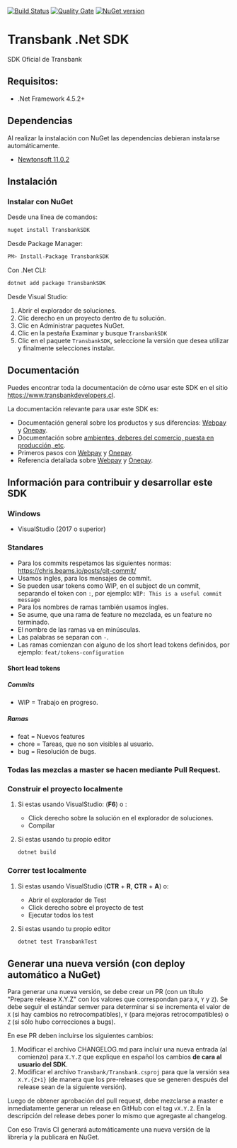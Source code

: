 [![Build Status](https://travis-ci.org/TransbankDevelopers/transbank-sdk-dotnet.svg?branch=master)](https://travis-ci.org/TransbankDevelopers/transbank-sdk-dotnet)
[![Quality Gate](https://sonarcloud.io/api/project_badges/measure?project=dotnetsdk&metric=alert_status)](https://sonarcloud.io/dashboard?id=dotnetsdk)
[![NuGet version](https://badge.fury.io/nu/TransbankSDK.svg)](https://badge.fury.io/nu/TransbankSDK)
# Transbank .Net SDK

SDK Oficial de Transbank

## Requisitos:
 - .Net Framework 4.5.2+

## Dependencias
Al realizar la instalación con NuGet las dependencias
debieran instalarse automáticamente.

- [Newtonsoft 11.0.2](https://www.newtonsoft.com/json)

## Instalación

### Instalar con NuGet

Desde una línea de comandos:

```bash
nuget install TransbankSDK
```

Desde Package Manager:

```bash
PM> Install-Package TransbankSDK
```

Con .Net CLI:

```bash
dotnet add package TransbankSDK
```

Desde Visual Studio:

1. Abrir el explorador de soluciones.
2. Clic derecho en un proyecto dentro de tu solución.
3. Clic en Administrar paquetes NuGet.
4. Clic en la pestaña Examinar y busque `TransbankSDK`
5. Clic en el paquete `TransbankSDK`, seleccione la versión que desea utilizar y finalmente selecciones instalar.

## Documentación 

Puedes encontrar toda la documentación de cómo usar este SDK en el sitio https://www.transbankdevelopers.cl.

La documentación relevante para usar este SDK es:

- Documentación general sobre los productos y sus diferencias:
  [Webpay](https://www.transbankdevelopers.cl/producto/webpay) y
  [Onepay](https://www.transbankdevelopers.cl/producto/onepay).
- Documentación sobre [ambientes, deberes del comercio, puesta en producción,
  etc](https://www.transbankdevelopers.cl/documentacion/como_empezar#ambientes).
- Primeros pasos con [Webpay](https://www.transbankdevelopers.cl/documentacion/webpay) y [Onepay](https://www.transbankdevelopers.cl/documentacion/onepay).
- Referencia detallada sobre [Webpay](https://www.transbankdevelopers.cl/referencia/webpay) y [Onepay](https://www.transbankdevelopers.cl/referencia/onepay).

## Información para contribuir y desarrollar este SDK

### Windows
- VisualStudio (2017 o superior)

### Standares

- Para los commits respetamos las siguientes normas: https://chris.beams.io/posts/git-commit/
- Usamos ingles, para los mensajes de commit.
- Se pueden usar tokens como WIP, en el subject de un commit, separando el token con `:`, por ejemplo:
`WIP: This is a useful commit message`
- Para los nombres de ramas también usamos ingles.
- Se asume, que una rama de feature no mezclada, es un feature no terminado.
- El nombre de las ramas va en minúsculas.
- Las palabras se separan con `-`.
- Las ramas comienzan con alguno de los short lead tokens definidos, por ejemplo: `feat/tokens-configuration`

#### Short lead tokens
##### Commits
- WIP = Trabajo en progreso.
##### Ramas
- feat = Nuevos features
- chore = Tareas, que no son visibles al usuario.
- bug = Resolución de bugs.

### Todas las mezclas a master se hacen mediante Pull Request.

### Construir el proyecto localmente
1. Si estas usando VisualStudio: (**F6**) o :
    - Click derecho sobre la solución en el explorador de soluciones.
    - Compilar

2. Si estas usando tu propio editor
    ```bash
    dotnet build
    ```

### Correr test localmente
1. Si estas usando VisualStudio (**CTR** + **R**, **CTR** + **A**) o:
    - Abrir el explorador de Test
    - Click derecho sobre el proyecto de test
    - Ejecutar todos los test

2. Si estas usando tu propio editor
    ```bash
    dotnet test TransbankTest
    ```
## Generar una nueva versión (con deploy automático a NuGet)

Para generar una nueva versión, se debe crear un PR (con un título "Prepare release X.Y.Z" con los valores que correspondan para `X`, `Y` y `Z`). Se debe seguir el estándar semver para determinar si se incrementa el valor de `X` (si hay cambios no retrocompatibles), `Y` (para mejoras retrocompatibles) o `Z` (si sólo hubo correcciones a bugs).

En ese PR deben incluirse los siguientes cambios:

1. Modificar el archivo CHANGELOG.md para incluir una nueva entrada (al comienzo) para `X.Y.Z` que explique en español los cambios **de cara al usuario del SDK**.
2. Modificar el archivo `Transbank/Transbank.csproj` para que la versión sea `X.Y.{Z+1}` (de manera que los pre-releases que se generen después del release sean de la siguiente versión).

Luego de obtener aprobación del pull request, debe mezclarse a master e inmediatamente generar un release en GitHub con el tag `vX.Y.Z`. En la descripción del release debes poner lo mismo que agregaste al changelog.

Con eso Travis CI generará automáticamente una nueva versión de la librería y la publicará en NuGet.
